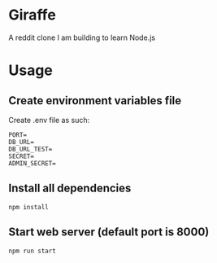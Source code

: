 # Giraffe
A reddit clone I am building to learn Node.js

# Usage 
## Create environment variables file
Create .env file as such:
```
PORT=
DB_URL=
DB_URL_TEST=
SECRET=
ADMIN_SECRET=

```

## Install all dependencies
```
npm install
```

## Start web server (default port is 8000)
```
npm run start
```
